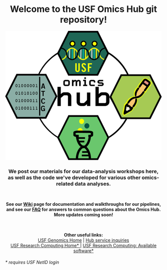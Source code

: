 

<!DOCTYPE html>
<html>
<body>


<h1 align="center">Welcome to the USF Omics Hub git repository!</h1>


  
<p align="center">
  <img src="img/Hub_logo_2.0_small.PNG">
  <br>
  <h3 align="center">We post our materials for our data-analysis workshops here, as well as the code we've developed for various other omics-related data analyses.</h3>
  <br>
 </p>

<p align="center">
  <b> See our <a href="https://github.com/JustinGibbons/USF_Omics_Hub/wiki">Wiki</a> page for documentation and walkthroughs for our pipelines, and see our <a href="https://github.com/JustinGibbons/USF_Omics_Hub/wiki/FAQ">FAQ</a> for answers to common questions about the Omics Hub. More updates coming soon! </b>
  <br>
  <br>
  <br>
</p>

<p align="center">
  <b> Other useful links:</b><br>
  <a href="https://health.usf.edu/publichealth/ghidr/genomics">USF Genomics Home</a> |
  <a href="https://health.usf.edu/publichealth/ghidr/genomics/request-services"> Hub service inquiries </a>
  <br>
  <a href="https://wiki.rc.usf.edu/index.php/Main_Page"> USF Research Computing Home* </a> |
  <a href="https://wiki.rc.usf.edu/index.php/Software_and_Libraries"> USF Research Computing: Available software* </a>
</p>



<h6> * requires USF NetID login </h6>
</body>
</html>
